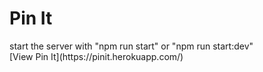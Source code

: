 <h1>Pin It</h1>
<div>
  start the server with "npm run start" or "npm run start:dev"
</div>
[View Pin It](https://pinit.herokuapp.com/)
